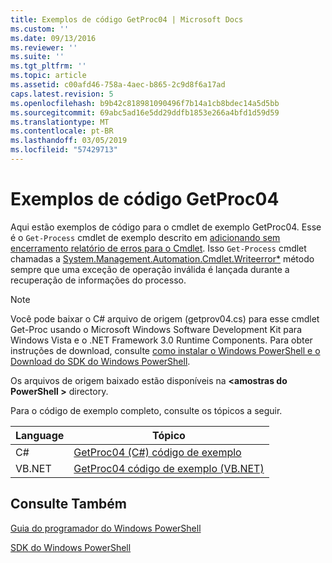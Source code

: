 ```yaml
---
title: Exemplos de código GetProc04 | Microsoft Docs
ms.custom: ''
ms.date: 09/13/2016
ms.reviewer: ''
ms.suite: ''
ms.tgt_pltfrm: ''
ms.topic: article
ms.assetid: c00afd46-758a-4aec-b865-2c9d8f6a17ad
caps.latest.revision: 5
ms.openlocfilehash: b9b42c818981090496f7b14a1cb8bdec14a5d5bb
ms.sourcegitcommit: 69abc5ad16e5dd29ddfb1853e266a4bfd1d59d59
ms.translationtype: MT
ms.contentlocale: pt-BR
ms.lasthandoff: 03/05/2019
ms.locfileid: "57429713"
---
```

# <a name="getproc04-code-samples"></a>Exemplos de código GetProc04

Aqui estão exemplos de código para o cmdlet de exemplo GetProc04. Esse é o `Get-Process` cmdlet de exemplo descrito em [adicionando sem encerramento relatório de erros para o Cmdlet](../cmdlet/adding-non-terminating-error-reporting-to-your-cmdlet.md). Isso `Get-Process` cmdlet chamadas a [System.Management.Automation.Cmdlet.Writeerror*](/dotnet/api/System.Management.Automation.Cmdlet.WriteError) método sempre que uma exceção de operação inválida é lançada durante a recuperação de informações do processo.

> [!NOTE]
> Você pode baixar o C# arquivo de origem (getprov04.cs) para esse cmdlet Get-Proc usando o Microsoft Windows Software Development Kit para Windows Vista e o .NET Framework 3.0 Runtime Components. Para obter instruções de download, consulte [como instalar o Windows PowerShell e o Download do SDK do Windows PowerShell](/powershell/developer/installing-the-windows-powershell-sdk).
>
> Os arquivos de origem baixado estão disponíveis na  **\<amostras do PowerShell >** directory.

Para o código de exemplo completo, consulte os tópicos a seguir.

|Language|Tópico|
|--------------|-----------|
|C#|[GetProc04 (C#) código de exemplo](./getproc04-csharp-sample-code.md)|
|VB.NET|[GetProc04 código de exemplo (VB.NET)](./getproc04-vb-net-sample-code.md)|

## <a name="see-also"></a>Consulte Também

[Guia do programador do Windows PowerShell](./windows-powershell-programmer-s-guide.md)

[SDK do Windows PowerShell](../windows-powershell-reference.md)